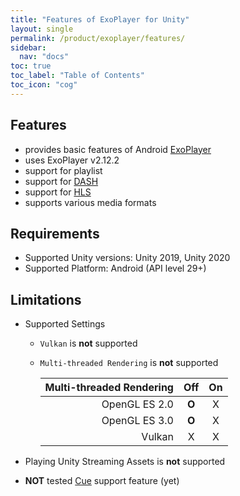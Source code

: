 ```yaml
---
title: "Features of ExoPlayer for Unity"
layout: single
permalink: /product/exoplayer/features/
sidebar:
  nav: "docs"
toc: true
toc_label: "Table of Contents"
toc_icon: "cog"
---
```


## Features

- provides basic features of Android [ExoPlayer](https://exoplayer.dev/)
- uses ExoPlayer v2.12.2
- support for playlist
- support for [DASH](https://exoplayer.dev/dash.html)
- support for [HLS](https://exoplayer.dev/hls.html)
- supports various media formats



## Requirements
- Supported Unity versions: Unity 2019, Unity 2020
- Supported Platform: Android (API level 29+)


## Limitations

- Supported Settings
  - `Vulkan` is **not** supported
  - `Multi-threaded Rendering` is **not** supported

      | Multi-threaded Rendering | Off | On |
      |--:|:--:|:--:|
      | OpenGL ES 2.0 | **O** | X |
      | OpenGL ES 3.0 | **O** | X |
      | Vulkan | X | X |

- Playing Unity Streaming Assets is **not** supported

- **NOT** tested [Cue](https://exoplayer.dev/doc/reference/com/google/android/exoplayer2/text/Cue.html) support feature (yet)


